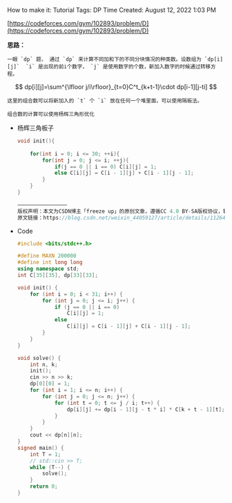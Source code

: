 How to make it: Tutorial
Tags: DP
Time Created: August 12, 2022 1:03 PM

[https://codeforces.com/gym/102893/problem/D](https://codeforces.com/gym/102893/problem/D)

**思路：**

    一眼 `dp` 题， 通过 `dp` 来计算不同加和下的不同分块情况的种类数。设数组为 `dp[i][j]`  `i` 是出现的前i个数字， `j` 是使用数字的个数，新加入数字的时候通过转移方程。

$$
dp[i][j]=\sum^{\lfloor j/i\rfloor}_{t=0}C^t_{k+t-1}\cdot  dp[i-1][j-ti]
$$

    这里的组合数可以将新加入的 `t` 个 `i` 放在任何一个堆里面，可以使用隔板法。

    组合数的计算可以使用杨辉三角形优化

- 杨辉三角板子
    
    ```cpp
    void init(){
     
        for(int i = 0; i <= 30; ++i){
            for(int j = 0; j <= i; ++j){
                if(j == 0 || i == 0) C[i][j] = 1;
                else C[i][j] = C[i - 1][j] + C[i - 1][j - 1];
            }
        }
    }
    
    ————————————————
    版权声明：本文为CSDN博主「freeze up」的原创文章，遵循CC 4.0 BY-SA版权协议，转载请附上原文出处链接及本声明。
    原文链接：https://blog.csdn.net/weixin_44059127/article/details/112647943
    ```
    
- Code
    
    ```cpp
    #include <bits/stdc++.h>
    
    #define MAXN 200000
    #define int long long
    using namespace std;
    int C[35][35], dp[33][33];
    
    void init() {
        for (int i = 0; i < 31; i++) {
            for (int j = 0; j <= i; j++) {
                if (j == 0 || i == 0)
                    C[i][j] = 1;
                else
                    C[i][j] = C[i - 1][j] + C[i - 1][j - 1];
            }
        }
    }
    
    void solve() {
        int n, k;
        init();
        cin >> n >> k;
        dp[0][0] = 1;
        for (int i = 1; i <= n; i++) {
            for (int j = 0; j <= n; j++) {
                for (int t = 0; t <= j / i; t++) {
                    dp[i][j] += dp[i - 1][j - t * i] * C[k + t - 1][t];
                }
            }
        }
        cout << dp[n][n];
    }
    signed main() {
        int T = 1;
        // std::cin >> T;
        while (T--) {
            solve();
        }
        return 0;
    }
    ```